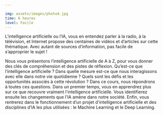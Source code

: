 ```yaml
---

img: assets/images/photo4.jpg
time: 6 heures
level: Facile
---
```


L’intelligence artificielle ou l’IA, vous en entendez parler à la radio, à la télévision, et Internet propose des centaines de vidéos et d’articles sur cette thématique. Avec autant de sources d’information, pas facile de s’approprier le sujet ! 

Nous vous présentons l’intelligence artificielle de A à Z, pour vous donner des clés de compréhension et des pistes de réflexion.
Qu’est-ce que l’intelligence artificielle ? Dans quelle mesure est-ce que nous interagissons avec elle dans notre vie quotidienne ? Quels sont les défis et les opportunités associés à cette révolution ?
Dans ce cours, nous répondrons à toutes ces questions. Dans un premier temps, vous en apprendrez plus sur ce que recouvre vraiment l'intelligence artificielle. Vous identifierez ensuite les changements que l'IA amène dans notre société. Enfin, vous rentrerez dans le fonctionnement d’un projet d'intelligence artificielle et des disciplines d’IA les plus utilisées : le Machine Learning et le Deep Learning.